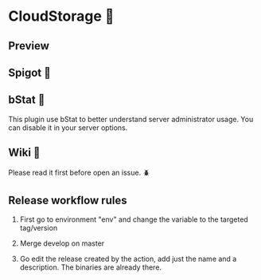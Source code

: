 # CloudStorage 🤖

## Preview


## Spigot 🔗


## bStat 🔗
This plugin use bStat to better understand server administrator usage. You can disable it in your server options.

## Wiki 🔗
Please read it first before open an issue. 🪲

## Release workflow rules

1. First go to environment "env" and change the variable to the targeted tag/version 

2. Merge develop on master

3. Go edit the release created by the action, add just the name and a description. The binaries are already there.





